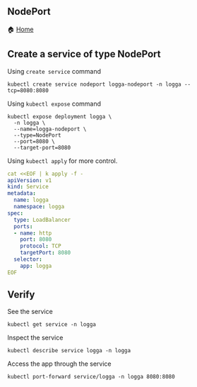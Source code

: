 NodePort
---
🏠 [Home](/workshops/services/README.md)

## Create a service of type NodePort

Using `create service` command
```
kubectl create service nodeport logga-nodeport -n logga --tcp=8080:8080
```

Using `kubectl expose` command
```
kubectl expose deployment logga \
  -n logga \
  --name=logga-nodeport \
  --type=NodePort
  --port=8080 \
  --target-port=8080
```

Using `kubectl apply` for more control.
```yaml
cat <<EOF | k apply -f -
apiVersion: v1
kind: Service
metadata:
  name: logga
  namespace: logga
spec:
  type: LoadBalancer
  ports:
  - name: http
    port: 8080
    protocol: TCP
    targetPort: 8080
  selector:
    app: logga
EOF
```

## Verify

See the service
```
kubectl get service -n logga
```

Inspect the service
```
kubectl describe service logga -n logga
```

Access the app through the service
```
kubectl port-forward service/logga -n logga 8080:8080
```